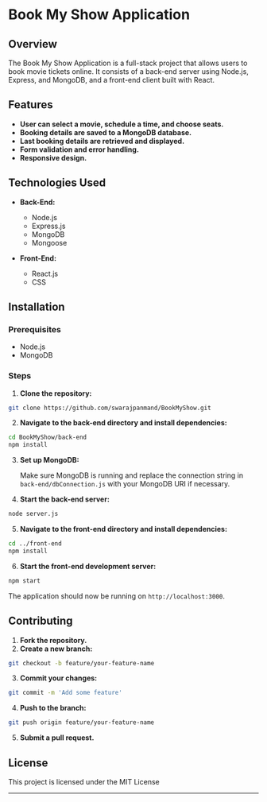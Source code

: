 # Book My Show Application

## Overview

The Book My Show Application is a full-stack project that allows users to book movie tickets online. It consists of a back-end server using Node.js, Express, and MongoDB, and a front-end client built with React.

## Features

- **User can select a movie, schedule a time, and choose seats.**
- **Booking details are saved to a MongoDB database.**
- **Last booking details are retrieved and displayed.**
- **Form validation and error handling.**
- **Responsive design.**

## Technologies Used

- **Back-End:**
  - Node.js
  - Express.js
  - MongoDB
  - Mongoose

- **Front-End:**
  - React.js
  - CSS

## Installation

### Prerequisites

- Node.js
- MongoDB

### Steps

1. **Clone the repository:**

```bash
git clone https://github.com/swarajpanmand/BookMyShow.git
```

2. **Navigate to the back-end directory and install dependencies:**

```bash
cd BookMyShow/back-end
npm install
```

3. **Set up MongoDB:**

    Make sure MongoDB is running and replace the connection string in `back-end/dbConnection.js` with your MongoDB URI if necessary.

4. **Start the back-end server:**

```bash
node server.js
```

5. **Navigate to the front-end directory and install dependencies:**

```bash
cd ../front-end
npm install
```

6. **Start the front-end development server:**

```bash
npm start
```

The application should now be running on `http://localhost:3000`.


## Contributing

1. **Fork the repository.**
2. **Create a new branch:**

```bash
git checkout -b feature/your-feature-name
```

3. **Commit your changes:**

```bash
git commit -m 'Add some feature'
```

4. **Push to the branch:**

```bash
git push origin feature/your-feature-name
```

5. **Submit a pull request.**

## License

This project is licensed under the MIT License

---

